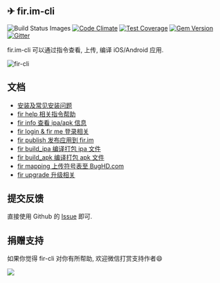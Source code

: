 ✈ fir.im-cli
---

![Build Status Images](https://travis-ci.org/FIRHQ/fir-cli.svg)
[![Code Climate](https://codeclimate.com/github/FIRHQ/fir-cli/badges/gpa.svg)](https://codeclimate.com/github/FIRHQ/fir-cli)
[![Test Coverage](https://codeclimate.com/github/FIRHQ/fir-cli/badges/coverage.svg)](https://codeclimate.com/github/FIRHQ/fir-cli/coverage)
[![Gem Version](https://badge.fury.io/rb/fir-cli.svg)](http://badge.fury.io/rb/fir-cli)
[![Gitter](https://badges.gitter.im/Join%20Chat.svg)](https://gitter.im/FIRHQ/fir-cli?utm_source=badge&utm_medium=badge&utm_campaign=pr-badge)

fir.im-cli 可以通过指令查看, 上传, 编译 iOS/Android 应用.

![fir-cli](http://7rf35s.com1.z0.glb.clouddn.com/fir-cli-new.gif)

## 文档

- [安装及常见安装问题](https://github.com/FIRHQ/fir-cli/blob/master/doc/install.md)
- [fir help 相关指令帮助](https://github.com/FIRHQ/fir-cli/blob/master/doc/help.md)
- [fir info 查看 ipa/apk 信息](https://github.com/FIRHQ/fir-cli/blob/master/doc/info.md)
- [fir login & fir me 登录相关](https://github.com/FIRHQ/fir-cli/blob/master/doc/login.md)
- [fir publish 发布应用到 fir.im](https://github.com/FIRHQ/fir-cli/blob/master/doc/publish.md)
- [fir build_ipa 编译打包 ipa 文件](https://github.com/FIRHQ/fir-cli/blob/master/doc/build_ipa.md)
- [fir build_apk 编译打包 apk 文件](https://github.com/FIRHQ/fir-cli/blob/master/doc/build_apk.md)
- [fir mapping 上传符号表至 BugHD.com](https://github.com/FIRHQ/fir-cli/blob/master/doc/mapping.md)
- [fir upgrade 升级相关](https://github.com/FIRHQ/fir-cli/blob/master/doc/upgrade.md)

## 提交反馈

直接使用 Github 的 [Issue](https://github.com/FIRHQ/fir-cli/issues) 即可.

## 捐赠支持

如果你觉得 fir-cli 对你有所帮助, 欢迎微信打赏支持作者:smile:

![](http://7rf35s.com1.z0.glb.clouddn.com/coffee.png)



